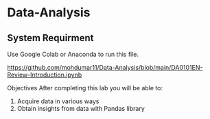 # Data-Analysis

## System Requirment
Use Google Colab or Anaconda to run this file.

https://github.com/mohdumar11/Data-Analysis/blob/main/DA0101EN-Review-Introduction.ipynb

Objectives
After completing this lab you will be able to:
1. Acquire data in various ways
2. Obtain insights from data with Pandas library

